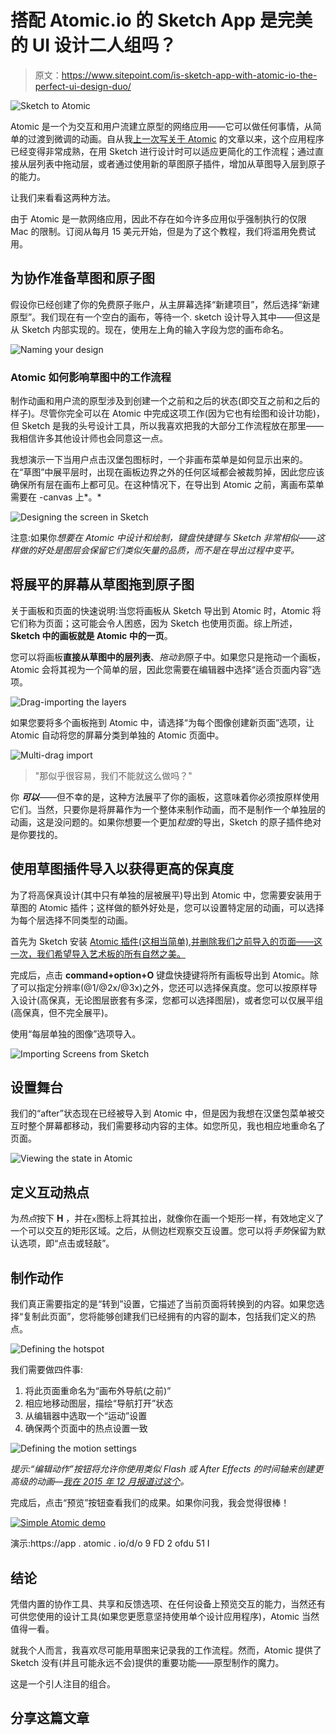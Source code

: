 # 搭配 Atomic.io 的 Sketch App 是完美的 UI 设计二人组吗？

> 原文：<https://www.sitepoint.com/is-sketch-app-with-atomic-io-the-perfect-ui-design-duo/>

![Sketch to Atomic](img/cbcd7267e16fff3bb9884d356ce826dd.png)

Atomic 是一个为交互和用户流建立原型的网络应用——它可以做任何事情，从简单的过渡到微调的动画。自从我[上一次写关于 Atomic](https://www.sitepoint.com/handle-complex-animations-with-atomic-io/) 的文章以来，这个应用程序已经变得非常成熟，在用 Sketch 进行设计时可以适应更简化的工作流程；通过直接从层列表中拖动层，或者通过使用新的草图原子插件，增加从草图导入层到原子的能力。

让我们来看看这两种方法。

由于 Atomic 是一款网络应用，因此不存在如今许多应用似乎强制执行的仅限 Mac 的限制。订阅从每月 15 美元开始，但是为了这个教程，我们将滥用免费试用。

## 为协作准备草图和原子图

假设你已经创建了你的免费原子账户，从主屏幕选择“新建项目”，然后选择“新建原型”。我们现在有一个空白的画布，等待一个. sketch 设计导入其中——但这是从 Sketch 内部实现的。现在，使用左上角的输入字段为您的画布命名。

![Naming your design](img/a2b2ab1075a8ec7ab848adbc77dec459.png)

### Atomic 如何影响草图中的工作流程

制作动画和用户流的原型涉及到创建一个之前和之后的状态(即交互之前和之后的样子)。尽管你完全可以在 Atomic 中完成这项工作(因为它也有绘图和设计功能)，但 Sketch 是我的头号设计工具，所以我喜欢把我的大部分工作流程放在那里——我相信许多其他设计师也会同意这一点。

我想演示一下当用户点击汉堡包图标时，一个非画布菜单是如何显示出来的。在“草图”中展平层时，出现在画板边界之外的任何区域都会被裁剪掉，因此您应该确保所有层在画布上都可见。在这种情况下，在导出到 Atomic 之前，离画布菜单需要在 -canvas 上*。*

![Designing the screen in Sketch](img/cf94a3efb9d5aa5e3ab0571c1d9ff16f.png)

注意:如果你*想要在 Atomic 中设计和绘制，键盘快捷键与 Sketch 非常相似——这样做的好处是图层会保留它们类似矢量的品质，而不是在导出过程中变平。*

## 将展平的屏幕从草图拖到原子图

关于画板和页面的快速说明:当您将画板从 Sketch 导出到 Atomic 时，Atomic 将它们称为页面；这可能会令人困惑，因为 Sketch 也使用页面。综上所述，**Sketch 中的画板就是 Atomic 中的一页**。

您可以将画板**直接从草图中的层列表**、*拖动到*原子中。如果您只是拖动一个画板，Atomic 会将其视为一个简单的层，因此您需要在编辑器中选择“适合页面内容”选项。

![Drag-importing the layers](img/f4d3544b4f7180cab0ab4b23177d338d.png)


如果您要将多个画板拖到 Atomic 中，请选择“为每个图像创建新页面”选项，让 Atomic 自动将您的屏幕分类到单独的 Atomic 页面中。

![Multi-drag import](img/a94429823edc8f59955e4cdc5980753a.png)

> "那似乎很容易，我们不能就这么做吗？"

你 ***可以***——但不幸的是，这种方法展平了你的画板，这意味着你必须按原样使用它们。当然，只要你是将屏幕作为一个整体来制作动画，而不是制作一个单独层的动画，这是没问题的。如果你想要一个更加*粒度*的导出，Sketch 的原子插件绝对是你要找的。

## 使用草图插件导入以获得更高的保真度

为了将高保真设计(其中只有单独的层被展平)导出到 Atomic 中，您需要安装用于草图的 Atomic 插件；这样做的额外好处是，您可以设置特定层的动画，可以选择为每个层选择不同类型的动画。

首先为 Sketch 安装 [Atomic 插件(这相当简单),并删除我们之前导入的页面——这一次，我们希望导入艺术板的所有自然之美。](https://atomic.io/sketch/)

完成后，点击 **command+option+O** 键盘快捷键将所有画板导出到 Atomic。除了可以指定分辨率(@1/@2x/@3x)之外，您还可以选择保真度。您可以按原样导入设计(高保真，无论图层嵌套有多深，您都可以选择图层)，或者您可以仅展平组(高保真，但不完全展平)。

使用“每层单独的图像”选项导入。

![Importing Screens from Sketch](img/293f5b52371e1a9162c529ab20bf1c11.png)

## 设置舞台

我们的“after”状态现在已经被导入到 Atomic 中，但是因为我想在汉堡包菜单被交互时整个屏幕都移动，我们需要移动内容的主体。如您所见，我也相应地重命名了页面。

![Viewing the state in Atomic](img/a2466e2deaa900977b87b811b19698b4.png)

## 定义互动热点

为*热点*按下 **H** ，并在`x`图标上将其拉出，就像你在画一个矩形一样，有效地定义了一个可以交互的矩形区域。之后，从侧边栏观察交互设置。您可以将*手势*保留为默认选项，即“点击或轻敲”。

## 制作动作

我们真正需要指定的是“转到”设置，它描述了当前页面将转换到的内容。如果您选择“复制此页面”，您将能够创建我们已经拥有的内容的副本，包括我们定义的热点。

![Defining the hotspot](img/4f719b542bf06c3ebd1335d20dcb9828.png)

我们需要做四件事:

1.  将此页面重命名为“画布外导航(之前)”
2.  相应地移动图层，描绘“导航打开”状态
3.  从编辑器中选取一个“运动”设置
4.  确保两个页面中的热点设置一致

![Defining the motion settings](img/b19213565c3d9d8852117b34fb3788eb.png)

*提示:“编辑动作”按钮将允许你使用类似 Flash 或 After Effects 的时间轴来创建更高级的动画—[我在 2015 年 12 月报道过这个](https://www.sitepoint.com/handle-complex-animations-with-atomic-io/)。*

完成后，点击“预览”按钮查看我们的成果。如果你问我，我会觉得很棒！

[![Simple Atomic demo ](img/0e2a80a7201f5fb39fda7b8a6d15cbda.png)](https://app.atomic.io/d/o9Fd2ofdU51i)

演示:https://app . atomic . io/d/o 9 FD 2 ofdu 51 I

## 结论

凭借内置的协作工具、共享和反馈选项、在任何设备上预览交互的能力，当然还有可供您使用的设计工具(如果您更愿意坚持使用单个设计应用程序)，Atomic 当然值得一看。

就我个人而言，我喜欢尽可能用草图来记录我的工作流程。然而，Atomic 提供了 Sketch 没有(并且可能永远不会)提供的重要功能——原型制作的魔力。

这是一个引人注目的组合。

## 分享这篇文章